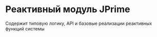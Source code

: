 # Реактивный модуль JPrime

Содержит типовую логику, API и базовые реализации реактивных функций системы